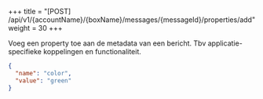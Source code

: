 +++
title = "[POST] /api/v1/{accountName}/{boxName}/messages/{messageId}/properties/add"
weight = 30
+++

Voeg een property toe aan de metadata van een bericht. Tbv applicatie-specifieke koppelingen en functionaliteit.

```json
{
  "name": "color",
  "value": "green"
}
```
